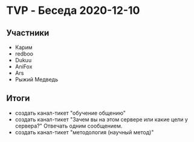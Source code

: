 # TVP - Беседа 2020-12-10
## Участники
  - Карим
  - redboo
  - Dukuu
  - AniFox
  - Ars
  - Рыжий Медведь
## Итоги
  - создать канал-тикет &quot;обучение общению&quot;
  - создать канал-тикет &quot;Зачем вы на этом сервере или какие цели у сервера?&quot; Отвечать одним сообщением.
  - создать канал-тикет &quot;методология (научный метод)&quot;